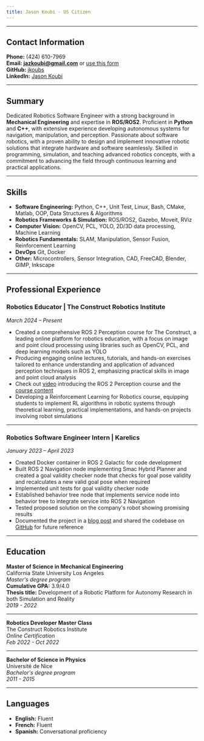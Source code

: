 ```yaml
---
title: Jason Koubi - US Citizen
---
```


---

## Contact Information

**Phone:** (424) 610-7969  
**Email: jazkoubi@gmail.com** or [use this form](https://jkoubs.github.io/contact)  
**GitHub:** [jkoubs](https://github.com/jkoubs)  
**LinkedIn:** [Jason Koubi](https://www.linkedin.com/in/jason-koubi-761345213)

---

## **Summary**

Dedicated Robotics Software Engineer with a strong background in **Mechanical Engineering** and expertise in **ROS/ROS2**. Proficient in **Python** and **C++**, with extensive experience developing autonomous systems for navigation, manipulation, and perception. Passionate about software robotics, with a proven ability to design and implement innovative robotic solutions that integrate hardware and software seamlessly. Skilled in programming, simulation, and teaching advanced robotics concepts, with a commitment to advancing the field through continuous learning and practical applications.

---

## **Skills**

- **Software Engineering:** Python, C++, Unit Test, Linux, Bash, CMake, Matlab, OOP, Data Structures & Algorithms
- **Robotics Frameworks & Simulation:** ROS/ROS2, Gazebo, Moveit, RViz  
- **Computer Vision:** OpenCV, PCL, YOLO, 2D/3D data processing, Machine Learning  
- **Robotics Fundamentals:** SLAM, Manipulation, Sensor Fusion, Reinforcement Learning
- **DevOps** Git, Docker  
- **Other:** Microcontrollers, Sensor Integration, CAD, FreeCAD, Blender, GIMP, Inkscape

---

## **Professional Experience**

### **Robotics Educator** | The Construct Robotics Institute  
*March 2024 – Present*  

- Created a comprehensive ROS 2 Perception course for The Construct, a leading online platform for robotics education, with
a focus on image and point cloud processing using libraries such as OpenCV, PCL, and deep learning models such as YOLO
- Producing engaging online lectures, tutorials, and hands-on exercises tailored to enhance understanding and application of
advanced perception techniques in ROS 2, emphasizing practical skills in image and point cloud analysis
- Check out [video](https://www.youtube.com/watch?v=9GkNefM-tXU) introducing the ROS 2 Perception course and the [course content](https://app.theconstruct.ai/courses/ros-2-perception-in-5-days-239/?utm_source=youtube&utm_medium=youtube_course_video&utm_campaign=youtube_course_video_9GkNefM-tXU)
- Developing a Reinforcement Learning for Robotics course, equipping students to implement RL algorithms in robotic
systems through theoretical learning, practical implementations, and hands-on projects involving robot simulations

---

### **Robotics Software Engineer Intern** | Karelics  
*January 2023 – April 2023*  

- Created Docker container in ROS 2 Galactic for code development
- Built ROS 2 Navigation node implementing Smac Hybrid Planner and created a goal validity checker node that checks for
goal pose validity and recalculates a new valid goal pose when required
- Implemented unit tests for goal validity checker node
- Established behavior tree node that implements service node into behavior tree to integrate service into ROS 2 Navigation
- Tested proposed solution on the company's robot showing promising results
- Documented the project in a [blog post](https://karelics.fi/developing-a-goal-validity-checker-node-for-navigation-goals/) and shared the codebase on [GitHub](https://github.com/Karelics/goal_validity_checker) for future reference

---

## **Education**

**Master of Science in Mechanical Engineering**  
California State University Los Angeles  
*Master's degree program*  
**Cumulative GPA:** 3.9/4.0  
**Thesis title:** Development of a Robotic Platform for Autonomy Research in both Simulation and Reality  
*2019 - 2022*

---

**Robotics Developer Master Class**  
The Construct Robotics Institute  
*Online Certification*  
*Feb 2022 - Oct 2022*

---

**Bachelor of Science in Physics**  
Université de Nice  
*Bachelor's degree program*  
*2011 - 2015*

---

## **Languages**

- **English:** Fluent  
- **French:** Fluent  
- **Spanish:** Conversational proficiency
